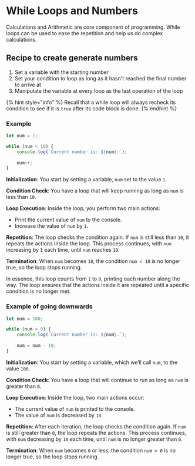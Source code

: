 # While Loops and Numbers

Calculations and Arithmetic are core component of programming. While loops can be used to ease the repetition and help us do complex calculations.

## Recipe to create generate numbers

1. Set a variable with the starting number
2. Set your condition to loop as long as it hasn't reached the final number to arrive at
3. Manipulate the variable at every loop as the last operation of the loop

{% hint style="info" %}
Recall that a while loop will always recheck its condition to see if it is `true` after its code block is done.
{% endhint %}

### Example

```javascript
let num = 1;

while (num < 10) {
    console.log(`Current number is: ${num}.`);
    
    num++;
}
```

**Initialization**: You start by setting a variable, `num` set to the value `1`.

**Condition Check**: You have a loop that will keep running as long as `num` is less than `10`.

**Loop Execution**: Inside the loop, you perform two main actions:

* Print the current value of `num` to the console.
* Increase the value of `num` by `1`.

**Repetition**: The loop checks the condition again. If `num` is still less than `10`, it repeats the actions inside the loop. This process continues, with `num` increasing by `1` each time, until `num` reaches `10`.

**Termination**: When `num` becomes `10`, the condition `num < 10` is no longer true, so the loop stops running.

In essence, this loop counts from `1` to `9`, printing each number along the way. The loop ensures that the actions inside it are repeated until a specific condition is no longer met.

### Example of going downwards

```javascript
let num = 100;

while (num > 0) {
    console.log(`Current number is: ${num}.`);
    
    num = num - 10;
}
```

**Initialization**: You start by setting a variable, which we’ll call `num`, to the value `100`.

**Condition Check**: You have a loop that will continue to run as long as `num` is greater than `0`.

**Loop Execution**: Inside the loop, two main actions occur:

* The current value of `num` is printed to the console.
* The value of `num` is decreased by `10`.

**Repetition**: After each iteration, the loop checks the condition again. If `num` is still greater than `0`, the loop repeats the actions. This process continues, with `num` decreasing by `10` each time, until `num` is no longer greater than `0`.

**Termination**: When `num` becomes `0` or less, the condition `num > 0` is no longer true, so the loop stops running.
